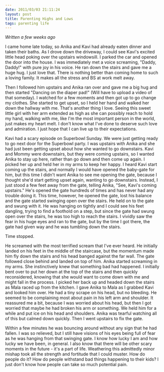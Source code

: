 ```yaml
---
date: 2011/03/03 21:11:24
layout: post
title: Parenting Highs and Lows
tags: parenting life
---
```


*Written a few weeks ago*

I came home late today, so Anika and Kavi had already eaten dinner and
taken their baths. As I drove down the driveway, I could see Kavi's
excited little head poking over the upstairs windowsill. I parked the
car and opened the door into the house. I was immediately met a voice
screaming, "Daddy, Daddy!" with pure joy in his voice. He ran down the
stairs and gave me a huge hug. I just love that. There is nothing
better than coming home to such a loving family. It makes all the
stress and BS at work melt away.

Then I followed him upstairs and Anika ran over and gave me a big hug
and then started "Dancing on the diaper pad!" (Will have to upload a
video of that someday). I watched for a few moments and then got up to
go change my clothes. She started to get upset, so I held her hand and
walked her down the hallway with me. That's another thing I
love. Seeing this sweet little girl with her arm extended as high as
she can possibly reach to hold my hand, walking with me, like I'm the
most important person in the world, just makes my heart melt. I don't
know what I've done to deserve such love and admiration. I just hope
that I can live up to their expectations.

Kavi had a scary episode on Superbowl Sunday. We were just getting
ready to go next door for the Superbowl party. I was upstairs with
Anika and she had just been getting upset about how she wanted to go
downstairs. Kavi and Mommy were downstairs, but they were coming
upstairs, so I wanted Anika to stay up here, rather than go down and
then come up again. I picked her up and held her in my arms to keep
her happy. I heard Kavi start coming up the stairs, and normally I
would have opened the baby-gate for him, but this time I didn't want
Anika to see me opening the gate, because I thought she'd start
getting upset again, wanting to go downstairs. Instead, I just stood a
few feet away from the gate, telling Anika, "See, Kavi's coming
upstairs." He's opened the gate hundreds of times and has never had
any trouble doing it. This time, however, he opened the gate, lost his
balance and the gate started swinging open over the stairs. He held on
to the gate and swung with it. He was hanging on tightly and I could
see his feet dangling, trying to find a foothold on a step, but since
the gate had swung open over the stairs, he was too high to reach the
stairs. I vividly saw the fear in his huge eyes and ran to the gate,
but by the time I got there, the gate had given way and he was
tumbling down the stairs. 

Time stopped. 

He screamed with the most terrified scream that I've ever heard. He
initially landed on his feet in the middle of the staircase, but the
momentum made him fly down the stairs and his head banged against the
far wall. The gate followed close behind and landed on top of
him. Anika started screaming in my arms. She instinctively knew that
something bad had happened. I initially bent over to put her down at
the top of the stairs and then quickly reconsidered, knowing that she
would want to come down with me and might fall in the process. I
picked her back up and headed down the stairs as Mala raced up from
the kitchen. I gave Anika to Mala as I grabbed Kavi and looked him
over. He had a tiny scrape on his head, but no bleeding. He seemed to
be complaining most about pain in his left arm and shoulder. It
reassured me a bit, because I was worried about his head, but then I
got worried that maybe he had broken his arm or something. We held him
for a while and put ice on his head and shoulders. Anika was tearful
watching all of this but calmed down quickly. Then I went upstairs to
fix the gate. 

Within a few minutes he was bouncing around without any sign that he
had fallen. I was so relieved, but I still have visions of his eyes
being full of fear as he was hanging from that swinging gate. I know
how lucky I am and how lucky we have been, in general. I also know
that there will be other scary moments in the future - it's a part of
life. Weathering this admittedly minor mishap took all the strength
and fortitude that I could muster. How do people do it? How do people
withstand bad things happening to their kids? I just don't know how
people can take so much potential pain. 

